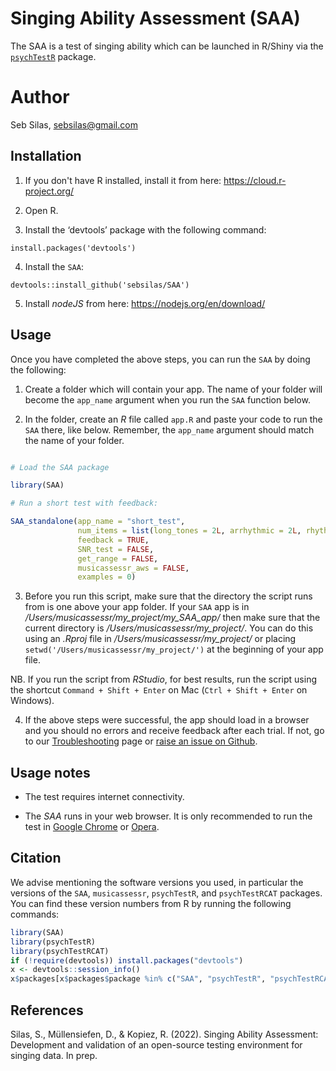 # Singing Ability Assessment (SAA)

The SAA is a test of singing ability which can be launched in R/Shiny via the [`psychTestR`](https://github.com/pmcharrison/psychTestR) package.

# Author

Seb Silas, sebsilas@gmail.com

## Installation

1. If you don't have R installed, install it from here: https://cloud.r-project.org/

2. Open R.

3. Install the ‘devtools’ package with the following command:

`install.packages('devtools')`

4. Install the `SAA`:

`devtools::install_github('sebsilas/SAA')`

5. Install *nodeJS* from here: https://nodejs.org/en/download/


## Usage

Once you have completed the above steps, you can run the `SAA` by doing the following:

1. Create a folder which will contain your app. The name of your folder will become the `app_name` argument when you run the `SAA` function below.

2. In the folder, create an *R* file called `app.R` and paste your code to run the `SAA` there, like below. Remember, the `app_name` argument should match the name of your folder.


``` r

# Load the SAA package

library(SAA)

# Run a short test with feedback:

SAA_standalone(app_name = "short_test",
               num_items = list(long_tones = 2L, arrhythmic = 2L, rhythmic = 2L),
               feedback = TRUE,
               SNR_test = FALSE,
               get_range = FALSE,
               musicassessr_aws = FALSE,
               examples = 0)

```

3. Before you run this script, make sure that the directory the script runs from is one above your app folder. If your `SAA` app is in */Users/musicassessr/my_project/my_SAA_app/* then make sure that the current directory is */Users/musicassessr/my_project/*. You can do this using an *.Rproj* file in */Users/musicassessr/my_project/* or placing `setwd('/Users/musicassessr/my_project/')` at the beginning of your app file.

NB. If you run the script from *RStudio*, for best results, run the script using the shortcut `Command + Shift + Enter` on Mac (`Ctrl + Shift + Enter` on Windows).

4. If the above steps were successful, the app should load in a browser and you should no errors and receive feedback after each trial. If not, go to our [Troubleshooting]() page or [raise an issue on Github](https://github.com/sebsilas/SAA/issues).

## Usage notes

- The test requires internet connectivity. 

- The *SAA* runs in your web browser. It is only recommended to run the test in [Google Chrome](https://www.google.com/chrome/) or [Opera](https://www.opera.com/download). 



## Citation

We advise mentioning the software versions you used,
in particular the versions of the `SAA`, `musicassessr`, `psychTestR`, and `psychTestRCAT` packages.
You can find these version numbers from R by running the following commands:

```r
library(SAA)
library(psychTestR)
library(psychTestRCAT)
if (!require(devtools)) install.packages("devtools")
x <- devtools::session_info()
x$packages[x$packages$package %in% c("SAA", "psychTestR", "psychTestRCAT"), ]
```

## References
 
 
Silas, S., Müllensiefen, D., & Kopiez, R. (2022). Singing Ability Assessment: Development and validation of an open-source testing environment for singing data. In prep.


